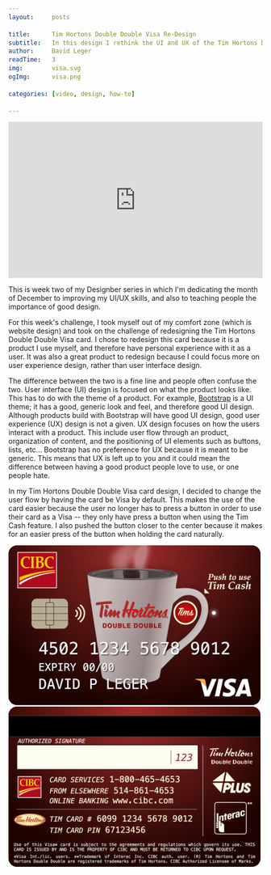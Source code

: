 ```yaml
---
layout:     posts

title:      Tim Hortons Double Double Visa Re-Design
subtitle:   In this design I rethink the UI and UX of the Tim Hortons Double Double Visa credit card.
author:     David Leger
readTime:   3
img:        visa.svg
ogImg:      visa.png

categories: [video, design, how-to]

---
```


<div style="position: relative; padding-bottom: 56.25%; padding-top: 25px; height: 0;">
    <iframe style="position: absolute; top: 0; left: 0; width: 100%; height: 100%;" width="100%" height="auto" src="https://www.youtube.com/embed/ihzXpq-vzbo?rel=0&amp;showinfo=0" frameborder="0" allowfullscreen></iframe>
</div>

This is week two of my Designber series in which I'm dedicating the month of December to improving my UI/UX skills, and also to teaching people the importance of good design. 

For this week's challenge, I took myself out of my comfort zone (which is website design) and took on the challenge of redesigning the Tim Hortons Double Double Visa card. I chose to redesign this card because it is a product I use myself, and therefore have personal experience with it as a user. It was also a great product to redesign because I could focus more on user experience design, rather than user interface design.

The difference between the two is a fine line and people often confuse the two. User interface (UI) design is focused on what the product looks like. This has to do with the theme of a product. For example, [Bootstrap](http://getboostrap.com) is a UI theme; it has a good, generic look and feel, and therefore good UI design. Although products build with Bootstrap will have good UI design, good user experience (UX) design is not a given. UX design focuses on how the users interact with a product. This include user flow through an product, organization of content, and the positioning of UI elements such as buttons, lists, etc... Bootstrap has no preference for UX because it is meant to be generic. This means that UX is left up to you and it could mean the difference between having a good product people love to use, or one people hate.

In my Tim Hortons Double Double Visa card design, I decided to change the user flow by having the card be Visa by default. This makes the use of the card easier because the user no longer has to press a button in order to use their card as a Visa -- they only have press a button when using the Tim Cash feature. I also pushed the button closer to the center because it makes for an easier press of the button when holding the card naturally.


<img src="/assets/img/post/visa-front.png" style="max-width: 500px;">
<img src="/assets/img/post/visa-back.png" style="max-width: 500px;">

